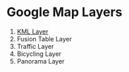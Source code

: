 # Google Map Layers

 1. [KML Layer](http://github.com/egeloen/ivory-google-map/blob/master/doc/usage/layers/kml_layer.md)
 2. Fusion Table Layer
 3. Traffic Layer
 4. Bicycling Layer
 5. Panorama Layer
